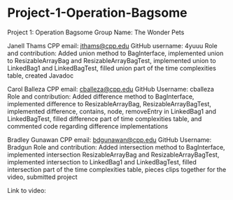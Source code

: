 # Project-1-Operation-Bagsome
Project 1: Operation Bagsome
Group Name: The Wonder Pets

Janell Thams
CPP email: jthams@cpp.edu
GitHub username: 4yuuu
Role and contribution: Added union method to BagInterface, implemented union to ResizableArrayBag and ResizableArrayBagTest, implemented union to LinkedBag1 and LinkedBagTest, filled union part of the time complexities table, created Javadoc

Carol Balleza
CPP email: cballeza@cpp.edu
GitHub Username: cballeza
Role and contribution: Added difference method to BagInterface, implemented difference to ResizableArrayBag, ResizableArrayBagTest, implemented difference, contains, node, removeEntry in LinkedBag1 and LinkedBagTest, filled difference part of time complexities table, and commented code regarding difference implementations

Bradley Gunawan
CPP email: bdgunawan@cpp.edu 
GitHub Username: Bradgun 
Role and contribution: Added intersection method to BagInterface, implemented intersection ResizableArrayBag and ResizableArrayBagTest, implemented intersection to LinkedBag1 and LinkedBagTest, filled intersection part of the time complexities table, pieces clips together for the video, submitted project

Link to video:
